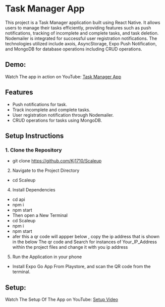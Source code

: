 # Task Manager App

This project is a Task Manager application built using React Native. It allows users to manage their tasks efficiently, providing features such as push notifications, tracking of incomplete and complete tasks, and task deletion. Nodemailer is integrated for successful user registration notifications. The technologies utilized include axois, AsyncStorage, Expo Push Notification, and MongoDB for database operations including CRUD operations.

## Demo:
Watch The  app in action on YouTube: [Task Manager App](https://youtu.be/7QrrBycLou8)


## Features

- Push notifications for task.
- Track incomplete and complete tasks.
- User registration notification through Nodemailer.
- CRUD operations for tasks using MongoDB.

## Setup Instructions

### 1. Clone the Repository
- git clone https://github.com/Kj1710/Scaleup 

2. Navigate to the Project Directory
- cd Scaleup

4. Install Dependencies
- cd api
- npm i
- npm start
- Then open a New Terminal
- cd Scaleup
- npm i
- npm start
- afer this a qr code will appper below , copy the ip address that is shown in the below The qr code and Search for instances of Your_IP_Address within the project files and change it with you ip address

5. Run the Application in your phone
- Install Expo Go App From Playstore, and scan the QR code from the terminal.

## Setup:
Watch The Setup Of The App on YouTube: [Setup Video](https://youtu.be/AV9OBFcS5ks)
